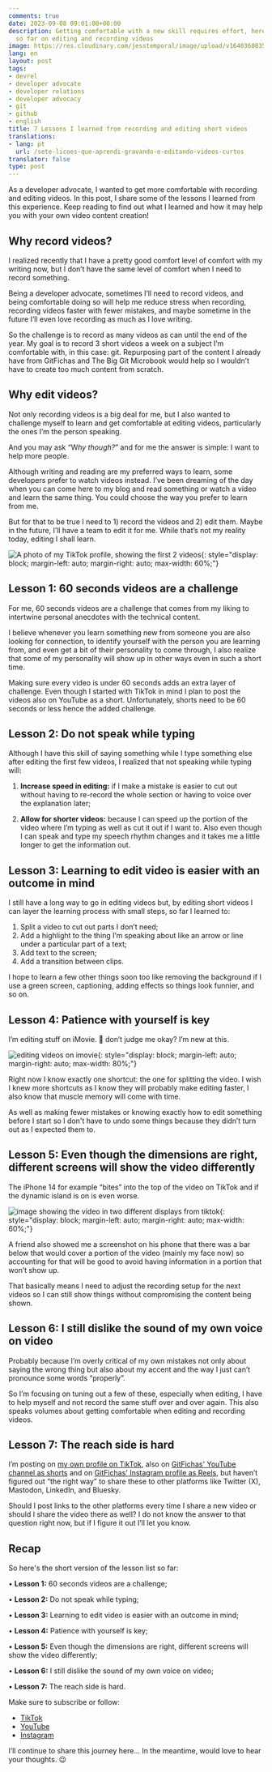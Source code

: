 ```yaml
---
comments: true
date: 2023-09-08 09:01:00+00:00
description: Getting comfortable with a new skill requires effort, here's what I learned
  so far on editing and recording videos
image: https://res.cloudinary.com/jesstemporal/image/upload/v1640360835/covers/miscellaneous_ld0l6r.png
lang: en
layout: post
tags:
- devrel
- developer advocate
- developer relations
- developer advocacy
- git
- github
- english
title: 7 Lessons I learned from recording and editing short videos
translations:
- lang: pt
  url: /sete-licoes-que-aprendi-gravando-e-editando-videos-curtos
translator: false
type: post
---
```



As a developer advocate, I wanted to get more comfortable with recording and editing videos. In this post, I share some of the lessons I learned from this experience. Keep reading to find out what I learned and how it may help you with your own video content creation!

## Why record videos?

I realized recently that I have a pretty good comfort level of comfort with my writing now, but I don’t have the same level of comfort when I need to record something.

Being a developer advocate, sometimes I’ll need to record videos, and being comfortable doing so will help me reduce stress when recording, recording videos faster with fewer mistakes, and maybe sometime in the future I’ll even love recording as much as I love writing.

So the challenge is to record as many videos as can until the end of the year. My goal is to record 3 short videos a week on a subject I’m comfortable with, in this case: git. Repurposing part of the content I already have from GitFichas and The Big Git Microbook would help so I wouldn’t have to create too much content from scratch.

## Why edit videos?

Not only recording videos is a big deal for me, but I also wanted to challenge myself to learn and get comfortable at editing videos, particularly the ones I’m the person speaking.

And you may ask “W*hy though?*” and for me the answer is simple: I want to help more people. 

Although writing and reading are my preferred ways to learn, some developers prefer to watch videos instead. I’ve been dreaming of the day when you can come here to my blog and read something or watch a video and learn the same thing. You could choose the way you prefer to learn from me.

But for that to be true I need to  1) record the videos and 2) edit them. Maybe in the future, I’ll have a team to edit it for me. While that’s not my reality today, editing I shall learn.

![A photo of my TikTok profile, showing the first 2 videos](https://res.cloudinary.com/jesstemporal/image/upload/v1694285944/tiktok-jess-temporal-profile-showing-the-first-two-videos.jpg){: style="display: block; margin-left: auto; margin-right: auto; max-width: 60%;"}

## Lesson 1: 60 seconds videos are a challenge

For me, 60 seconds videos are a challenge that comes from my liking to intertwine personal anecdotes with the technical content.

I believe whenever you learn something new from someone you are also looking for connection, to identify yourself with the person you are learning from, and even get a bit of their personality to come through, I also realize that some of my personality will show up in other ways even in such a short time.

Making sure every video is under 60 seconds adds an extra layer of challenge. Even though I started with TikTok in mind I plan to post the videos also on YouTube as a short. Unfortunately, shorts need to be 60 seconds or less hence the added challenge.

## Lesson 2: Do not speak while typing

Although I have this skill of saying something while I type something else after editing the first few videos, I realized that not speaking while typing will:

1) **Increase speed in editing:** if I make a mistake is easier to cut out without having to re-record the whole section or having to voice over the explanation later;

2) **Allow for shorter videos:** because I can speed up the portion of the video where I’m typing as well as cut it out if I want to. Also even though I can speak and type my speech rhythm changes and it takes me a little longer to get the information out.

## Lesson 3: Learning to edit video is easier with an outcome in mind

I still have a long way to go in editing videos but, by editing short videos I can layer the learning process with small steps, so far I learned to:

1. Split a video to cut out parts I don’t need;
2. Add a highlight to the thing I’m speaking about like an arrow or line under a particular part of a text;
3. Add text to the screen;
4. Add a transition between clips.

I hope to learn a few other things soon too like removing the background if I use a green screen, captioning, adding effects so things look funnier, and so on.

## Lesson 4: Patience with yourself is key

I’m editing stuff on iMovie. 👀 don’t judge me okay? I’m new at this.

![editing videos on imovie](https://res.cloudinary.com/jesstemporal/image/upload/v1694286049/imovie-editing-tiktoks_cff1zz.png){: style="display: block; margin-left: auto; margin-right: auto; max-width: 80%;"}

Right now I know exactly one shortcut: the one for splitting the video. I wish I knew more shortcuts as I know they will probably make editing faster, I also know that muscle memory will come with time.

As well as making fewer mistakes or knowing exactly how to edit something before I start so I don't have to undo some things because they didn’t turn out as I expected them to.

## Lesson 5: Even though the dimensions are right, different screens will show the video differently

The iPhone 14 for example “bites” into the top of the video on TikTok and if the dynamic island is on is even worse.

![image showing the video in two different displays from tiktok](https://res.cloudinary.com/jesstemporal/image/upload/v1694300413/different-displays-of-same-content_wx0hwk.png){: style="display: block; margin-left: auto; margin-right: auto; max-width: 60%;"}

A friend also showed me a screenshot on his phone that there was a bar below that would cover a portion of the video (mainly my face now) so accounting for that will be good to avoid having information in a portion that won’t show up.

That basically means I need to adjust the recording setup for the next videos so I can still show things without compromising the content being shown.

## Lesson 6: I still dislike the sound of my own voice on video

Probably because I’m overly critical of my own mistakes not only about saying the wrong thing but also about my accent and the way I just can’t pronounce some words “properly”.

So I’m focusing on tuning out a few of these, especially when editing, I have to help myself and not record the same stuff over and over again. This also speaks volumes about getting comfortable when editing and recording videos.

## Lesson 7: The reach side is hard

I’m posting on [my own profile on TikTok](https://www.tiktok.com/@jess.temporal), also on [GitFichas' YouTube channel as shorts](https://www.youtube.com/@gitfichas) and on [GitFichas' Instagram profile as Reels](https://www.instagram.com/gitfichas/reels/), but haven’t figured out “the right way” to share these to other platforms like Twitter (X), Mastodon, LinkedIn, and Bluesky.

Should I post links to the other platforms every time I share a new video or should I share the video there as well? I do not know the answer to that question right now, but if I figure it out I’ll let you know.

## Recap

So here's the short version of the lesson list so far:

• **Lesson 1:** 60 seconds videos are a challenge;

• **Lesson 2:** Do not speak while typing;

• **Lesson 3:** Learning to edit video is easier with an outcome in mind;

• **Lesson 4:** Patience with yourself is key;

• **Lesson 5:** Even though the dimensions are right, different screens will show the video differently;

• **Lesson 6:** I still dislike the sound of my own voice on video;

• **Lesson 7:** The reach side is hard.

Make sure to subscribe or follow:

- [TikTok](https://www.tiktok.com/@jess.temporal)
- [YouTube](https://www.youtube.com/@gitfichas)
- [Instagram](https://www.instagram.com/gitfichas/reels/)

I’ll continue to share this journey here… In the meantime, would love to hear your thoughts. 😉